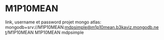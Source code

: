 # M1P10MEAN

link, username et password projet mongo atlas:
mongodb+srv://M1P10MEAN:mdpsimple@m1p10mean.b3kaviz.mongodb.net/M1P10MEAN
M1P10MEAN
mdpsimple